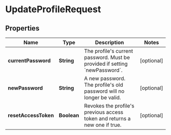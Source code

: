 

# UpdateProfileRequest

## Properties

Name | Type | Description | Notes
------------ | ------------- | ------------- | -------------
**currentPassword** | **String** | The profile&#39;s current password. Must be provided if setting &#x60;newPassword&#x60;. |  [optional]
**newPassword** | **String** | A new password. The profile&#39;s old password will no longer be valid. |  [optional]
**resetAccessToken** | **Boolean** | Revokes the profile&#39;s previous access token and returns a new one if true. |  [optional]




